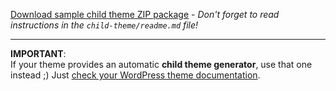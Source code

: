 [Download sample child theme ZIP package](https://github.com/webmandesign/child-theme/archive/master.zip) - *Don't forget to read instructions in the `child-theme/readme.md` file!*

---

**IMPORTANT**:  
If your theme provides an automatic **child theme generator**, use that one instead ;) Just [check your WordPress theme documentation](https://www.webmandesign.eu/reference/#links-docs).
